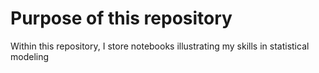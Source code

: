 # Purpose of this repository
Within this repository, I store notebooks illustrating my skills in statistical modeling 
